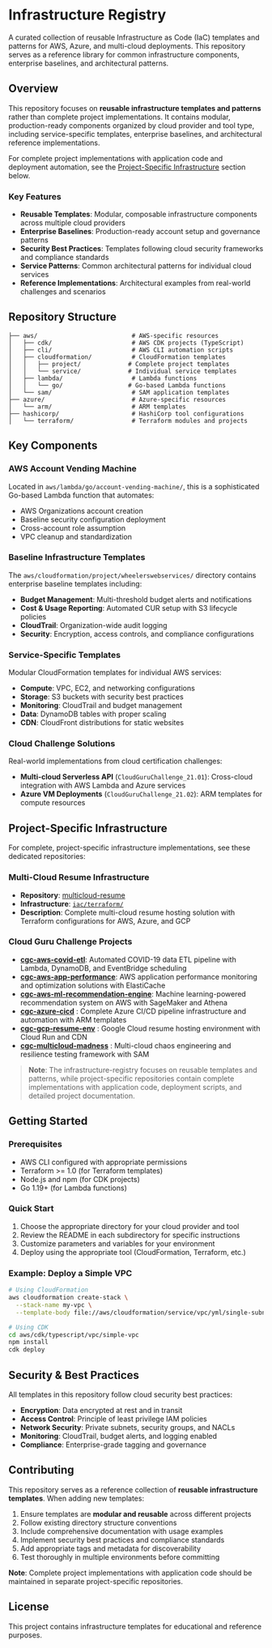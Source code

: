 # Infrastructure Registry

A curated collection of reusable Infrastructure as Code (IaC) templates and patterns for AWS, Azure, and multi-cloud deployments. This repository serves as a reference library for common infrastructure components, enterprise baselines, and architectural patterns.

## Overview

This repository focuses on **reusable infrastructure templates and patterns** rather than complete project implementations. It contains modular, production-ready components organized by cloud provider and tool type, including service-specific templates, enterprise baselines, and architectural reference implementations.

For complete project implementations with application code and deployment automation, see the [Project-Specific Infrastructure](#project-specific-infrastructure) section below.

### Key Features

- **Reusable Templates**: Modular, composable infrastructure components across multiple cloud providers
- **Enterprise Baselines**: Production-ready account setup and governance patterns
- **Security Best Practices**: Templates following cloud security frameworks and compliance standards
- **Service Patterns**: Common architectural patterns for individual cloud services
- **Reference Implementations**: Architectural examples from real-world challenges and scenarios

## Repository Structure

```
├── aws/                          # AWS-specific resources
│   ├── cdk/                      # AWS CDK projects (TypeScript)
│   ├── cli/                      # AWS CLI automation scripts
│   ├── cloudformation/           # CloudFormation templates
│   │   ├── project/             # Complete project templates
│   │   └── service/             # Individual service templates
│   ├── lambda/                   # Lambda functions
│   │   └── go/                  # Go-based Lambda functions
│   └── sam/                      # SAM application templates
├── azure/                        # Azure-specific resources
│   └── arm/                      # ARM templates
├── hashicorp/                    # HashiCorp tool configurations
│   └── terraform/                # Terraform modules and projects
```

## Key Components

### AWS Account Vending Machine
Located in `aws/lambda/go/account-vending-machine/`, this is a sophisticated Go-based Lambda function that automates:
- AWS Organizations account creation
- Baseline security configuration deployment
- Cross-account role assumption
- VPC cleanup and standardization

### Baseline Infrastructure Templates
The `aws/cloudformation/project/wheelerswebservices/` directory contains enterprise baseline templates including:
- **Budget Management**: Multi-threshold budget alerts and notifications
- **Cost & Usage Reporting**: Automated CUR setup with S3 lifecycle policies  
- **CloudTrail**: Organization-wide audit logging
- **Security**: Encryption, access controls, and compliance configurations

### Service-Specific Templates
Modular CloudFormation templates for individual AWS services:
- **Compute**: VPC, EC2, and networking configurations
- **Storage**: S3 buckets with security best practices
- **Monitoring**: CloudTrail and budget management
- **Data**: DynamoDB tables with proper scaling
- **CDN**: CloudFront distributions for static websites

### Cloud Challenge Solutions
Real-world implementations from cloud certification challenges:
- **Multi-cloud Serverless API** (`CloudGuruChallenge_21.01`): Cross-cloud integration with AWS Lambda and Azure services
- **Azure VM Deployments** (`CloudGuruChallenge_21.02`): ARM templates for compute resources

## Project-Specific Infrastructure

For complete, project-specific infrastructure implementations, see these dedicated repositories:

### Multi-Cloud Resume Infrastructure
- **Repository**: [multicloud-resume](https://github.com/wheeleruniverse/multicloud-resume)
- **Infrastructure**: [`iac/terraform/`](https://github.com/wheeleruniverse/multicloud-resume/tree/main/iac/terraform)
- **Description**: Complete multi-cloud resume hosting solution with Terraform configurations for AWS, Azure, and GCP

### Cloud Guru Challenge Projects
- **[cgc-aws-covid-etl](https://github.com/wheeleruniverse/cgc-aws-covid-etl/tree/main/cloudformation)**: Automated COVID-19 data ETL pipeline with Lambda, DynamoDB, and EventBridge scheduling
- **[cgc-aws-app-performance](https://github.com/wheeleruniverse/cgc-aws-app-performance/tree/main/terraform)**: AWS application performance monitoring and optimization solutions with ElastiCache
- **[cgc-aws-ml-recommendation-engine](https://github.com/wheeleruniverse/cgc-aws-ml-recommendation-engine)**: Machine learning-powered recommendation system on AWS with SageMaker and Athena
- **[cgc-azure-cicd](https://github.com/wheeleruniverse/cgc-azure-cicd/tree/main/arm)** : Complete Azure CI/CD pipeline infrastructure and automation with ARM templates
- **[cgc-gcp-resume-env](https://github.com/wheeleruniverse/cgc-gcp-resume-env/tree/main/core)** : Google Cloud resume hosting environment with Cloud Run and CDN
- **[cgc-multicloud-madness](https://github.com/wheeleruniverse/cgc-multicloud-madness/tree/main/sam)** : Multi-cloud chaos engineering and resilience testing framework with SAM

> **Note**: The infrastructure-registry focuses on reusable templates and patterns, while project-specific repositories contain complete implementations with application code, deployment scripts, and detailed project documentation.

## Getting Started

### Prerequisites
- AWS CLI configured with appropriate permissions
- Terraform >= 1.0 (for Terraform templates)
- Node.js and npm (for CDK projects)
- Go 1.19+ (for Lambda functions)

### Quick Start
1. Choose the appropriate directory for your cloud provider and tool
2. Review the README in each subdirectory for specific instructions
3. Customize parameters and variables for your environment
4. Deploy using the appropriate tool (CloudFormation, Terraform, etc.)

### Example: Deploy a Simple VPC
```bash
# Using CloudFormation
aws cloudformation create-stack \
  --stack-name my-vpc \
  --template-body file://aws/cloudformation/service/vpc/yml/single-subnet-vpc.yml

# Using CDK
cd aws/cdk/typescript/vpc/simple-vpc
npm install
cdk deploy
```

## Security & Best Practices

All templates in this repository follow cloud security best practices:
- **Encryption**: Data encrypted at rest and in transit
- **Access Control**: Principle of least privilege IAM policies
- **Network Security**: Private subnets, security groups, and NACLs
- **Monitoring**: CloudTrail, budget alerts, and logging enabled
- **Compliance**: Enterprise-grade tagging and governance

## Contributing

This repository serves as a reference collection of **reusable infrastructure templates**. When adding new templates:
1. Ensure templates are **modular and reusable** across different projects
2. Follow existing directory structure conventions
3. Include comprehensive documentation with usage examples
4. Implement security best practices and compliance standards
5. Add appropriate tags and metadata for discoverability
6. Test thoroughly in multiple environments before committing

**Note**: Complete project implementations with application code should be maintained in separate project-specific repositories.

## License

This project contains infrastructure templates for educational and reference purposes.

